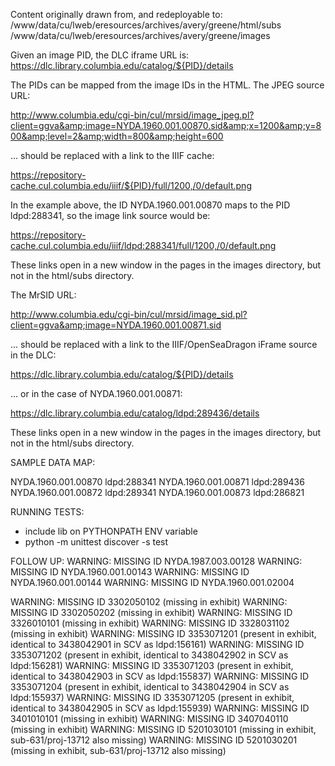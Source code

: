 Content originally drawn from, and redeployable to:
/www/data/cu/lweb/eresources/archives/avery/greene/html/subs
/www/data/cu/lweb/eresources/archives/avery/greene/images

Given an image PID, the DLC iframe URL is:
https://dlc.library.columbia.edu/catalog/${PID}/details

The PIDs can be mapped from the image IDs in the HTML. The JPEG source URL:

http://www.columbia.edu/cgi-bin/cul/mrsid/image_jpeg.pl?client=ggva&amp;image=NYDA.1960.001.00870.sid&amp;x=1200&amp;y=800&amp;level=2&amp;width=800&amp;height=600


... should be replaced with a link to the IIIF cache:

https://repository-cache.cul.columbia.edu/iiif/${PID}/full/1200,/0/default.png

In the example above, the ID NYDA.1960.001.00870 maps to the PID ldpd:288341, so the image link source would be:

https://repository-cache.cul.columbia.edu/iiif/ldpd:288341/full/1200,/0/default.png

These links open in a new window in the pages in the images directory, but not in the html/subs directory. 

The MrSID URL:

http://www.columbia.edu/cgi-bin/cul/mrsid/image_sid.pl?client=ggva&amp;image=NYDA.1960.001.00871.sid

... should be replaced with a link to the IIIF/OpenSeaDragon iFrame source in the DLC:

https://dlc.library.columbia.edu/catalog/${PID}/details

... or in the case of NYDA.1960.001.00871:

https://dlc.library.columbia.edu/catalog/ldpd:289436/details

These links open in a new window in the pages in the images directory, but not in the html/subs directory.

SAMPLE DATA MAP:

NYDA.1960.001.00870 ldpd:288341
NYDA.1960.001.00871 ldpd:289436
NYDA.1960.001.00872 ldpd:289341
NYDA.1960.001.00873 ldpd:286821

RUNNING TESTS:

* include lib on PYTHONPATH ENV variable
* python -m unittest discover -s test

FOLLOW UP:
WARNING: MISSING ID NYDA.1987.003.00128
WARNING: MISSING ID NYDA.1960.001.00143
WARNING: MISSING ID NYDA.1960.001.00144
WARNING: MISSING ID NYDA.1960.001.02004

WARNING: MISSING ID 3302050102 (missing in exhibit)
WARNING: MISSING ID 3302050202 (missing in exhibit)
WARNING: MISSING ID 3326010101 (missing in exhibit)
WARNING: MISSING ID 3328031102 (missing in exhibit)
WARNING: MISSING ID 3353071201 (present in exhibit, identical to 3438042901 in SCV as ldpd:156161)
WARNING: MISSING ID 3353071202 (present in exhibit, identical to 3438042902 in SCV as ldpd:156281)
WARNING: MISSING ID 3353071203 (present in exhibit, identical to 3438042903 in SCV as ldpd:155837)
WARNING: MISSING ID 3353071204 (present in exhibit, identical to 3438042904 in SCV as ldpd:155937)
WARNING: MISSING ID 3353071205 (present in exhibit, identical to 3438042905 in SCV as ldpd:155939)
WARNING: MISSING ID 3401010101 (missing in exhibit)
WARNING: MISSING ID 3407040110 (missing in exhibit)
WARNING: MISSING ID 5201030101 (missing in exhibit, sub-631/proj-13712 also missing)
WARNING: MISSING ID 5201030201 (missing in exhibit, sub-631/proj-13712 also missing)
